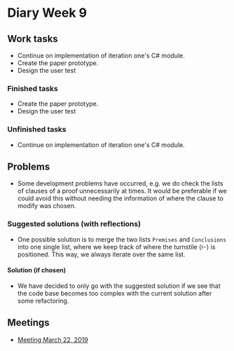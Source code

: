# Diary Week 9

## Work tasks

- Continue on implementation of iteration one's C# module.
- Create the paper prototype.
- Design the user test

### Finished tasks

- Create the paper prototype.
- Design the user test

### Unfinished tasks

- Continue on implementation of iteration one's C# module.

## Problems

- Some development problems have occurred, e.g. we do check the lists of clauses of a proof unnecessarily at times. It would be preferable if we could avoid this without needing the information of where the clause to modify was chosen.

### Suggested solutions (with reflections)

- One possible solution is to merge the two lists `Premises` and `Conclusions` into one single list, where we keep track of where the turnstile (⊢) is positioned. This way, we always iterate over the same list.

#### Solution (if chosen)

- We have decided to only go with the suggested solution if we see that the code base becomes too complex with the current solution after some refactoring.

## Meetings

- [Meeting March 22, 2019](../meetings/meeting-22-03-19.md)
